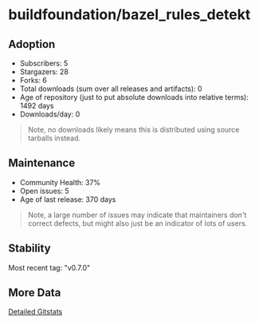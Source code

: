 # buildfoundation/bazel_rules_detekt

## Adoption

- Subscribers: 5
- Stargazers: 28
- Forks: 6
- Total downloads (sum over all releases and artifacts): 0
- Age of repository (just to put absolute downloads into relative terms): 1492 days
- Downloads/day: 0

> Note, no downloads likely means this is distributed using source tarballs instead.

## Maintenance

- Community Health: 37%
- Open issues: 5
- Age of last release: 370 days

> Note, a large number of issues may indicate that maintainers don't correct defects, but might also
> just be an indicator of lots of users.

## Stability

Most recent tag: "v0.7.0"

## More Data

[Detailed Gitstats](/bazel-catalog/gitstats/buildfoundation/bazel_rules_detekt)

